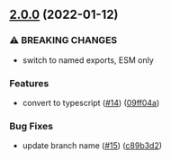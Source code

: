 ## [2.0.0](https://github.com/alanshaw/get-iterator/compare/v1.0.2...v2.0.0) (2022-01-12)


### ⚠ BREAKING CHANGES

* switch to named exports, ESM only

### Features

* convert to typescript ([#14](https://github.com/alanshaw/get-iterator/issues/14)) ([09ff04a](https://github.com/alanshaw/get-iterator/commit/09ff04a38203d067220236080994ad91e65f1451))


### Bug Fixes

* update branch name ([#15](https://github.com/alanshaw/get-iterator/issues/15)) ([c89b3d2](https://github.com/alanshaw/get-iterator/commit/c89b3d2bb600c975d24a95b5efc9b3fde66e75bf))
